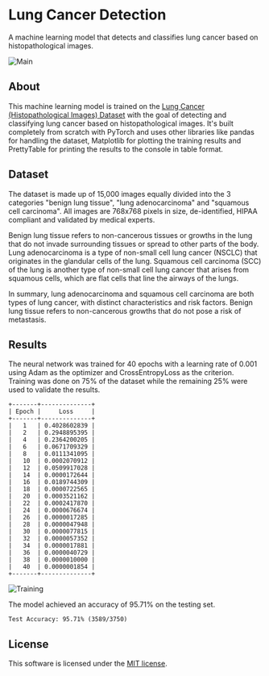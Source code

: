 # Lung Cancer Detection

A machine learning model that detects and classifies lung cancer based on histopathological images.

![Main](https://github.com/user-attachments/assets/781790f3-a425-4057-9d8a-a36d6473aa16)

## About

This machine learning model is trained on the [Lung Cancer (Histopathological Images) Dataset](https://www.kaggle.com/datasets/rm1000/lung-cancer-histopathological-images) with the goal of detecting and classifying lung cancer based on histopathological images. It's built completely from scratch with PyTorch and uses other libraries like pandas for handling the dataset, Matplotlib for plotting the training results and PrettyTable for printing the results to the console in table format.

## Dataset

The dataset is made up of 15,000 images equally divided into the 3 categories "benign lung tissue", "lung adenocarcinoma" and "squamous cell carcinoma". All images are 768x768 pixels in size, de-identified, HIPAA compliant and validated by medical experts.

Benign lung tissue refers to non-cancerous tissues or growths in the lung that do not invade surrounding tissues or spread to other parts of the body.
Lung adenocarcinoma is a type of non-small cell lung cancer (NSCLC) that originates in the glandular cells of the lung.
Squamous cell carcinoma (SCC) of the lung is another type of non-small cell lung cancer that arises from squamous cells, which are flat cells that line the airways of the lungs.

In summary, lung adenocarcinoma and squamous cell carcinoma are both types of lung cancer, with distinct characteristics and risk factors. Benign lung tissue refers to non-cancerous growths that do not pose a risk of metastasis.

## Results

The neural network was trained for 40 epochs with a learning rate of 0.001 using Adam as the optimizer and CrossEntropyLoss as the criterion. Training was done on 75% of the dataset while the remaining 25% were used to validate the results.

```
+-------+--------------+
| Epoch |     Loss     |
+-------+--------------+
|   1   | 0.4028602839 |
|   2   | 0.2948895395 |
|   4   | 0.2364200205 |
|   6   | 0.0671709329 |
|   8   | 0.0111341095 |
|   10  | 0.0002070912 |
|   12  | 0.0509917028 |
|   14  | 0.0000172644 |
|   16  | 0.0189744309 |
|   18  | 0.0000722565 |
|   20  | 0.0003521162 |
|   22  | 0.0002417870 |
|   24  | 0.0000676674 |
|   26  | 0.0000017285 |
|   28  | 0.0000047948 |
|   30  | 0.0000077815 |
|   32  | 0.0000057352 |
|   34  | 0.0000017881 |
|   36  | 0.0000040729 |
|   38  | 0.0000010000 |
|   40  | 0.0000001854 |
+-------+--------------+
```

![Training](https://github.com/user-attachments/assets/b776dbee-047e-4631-bff1-9f0735a28a91)

The model achieved an accuracy of 95.71% on the testing set.

```
Test Accuracy: 95.71% (3589/3750)
```

## License

This software is licensed under the [MIT license](LICENSE).

